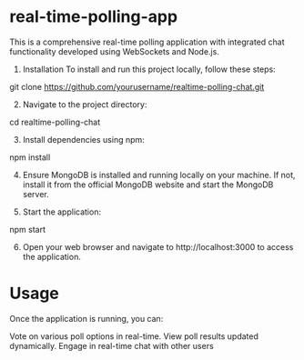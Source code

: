 # real-time-polling-app

This is a comprehensive real-time polling application with integrated chat functionality developed using WebSockets and Node.js.

1. Installation
To install and run this project locally, follow these steps:

git clone https://github.com/yourusername/realtime-polling-chat.git

2. Navigate to the project directory:

cd realtime-polling-chat

3. Install dependencies using npm:

npm install

4. Ensure MongoDB is installed and running locally on your machine. If not, install it from the official MongoDB website and start the MongoDB server.

5. Start the application:

npm start

6. Open your web browser and navigate to http://localhost:3000 to access the application.

# Usage
Once the application is running, you can:

Vote on various poll options in real-time.
View poll results updated dynamically.
Engage in real-time chat with other users
